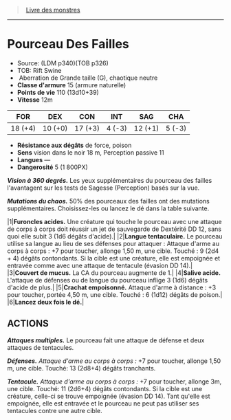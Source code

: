 ﻿> [Livre des monstres](tome_of_beasts.md)

---

# Pourceau Des Failles

- Source: (LDM p340)(TOB p326)
- TOB: Rift Swine
-  Aberration de Grande taille (G), chaotique neutre
- **Classe d'armure** 15 (armure naturelle)
- **Points de vie** 110 (13d10+39)
- **Vitesse** 12m

|FOR|DEX|CON|INT|SAG|CHA|
|---|---|---|---|---|---|
|18 (+4)|10 (+0)|17 (+3)|4 (-3)|12 (+1)|5 (-3)|

- **Résistance aux dégâts** de force, poison
- **Sens** vision dans le noir 18 m, Perception passive 11
- **Langues** —
- **Dangerosité** 5 (1 800PX)

**_Vision à 360 degrés._** Les yeux supplémentaires du pourceau des failles l'avantagent sur les tests de Sagesse (Perception) basés sur la vue.

**_Mutations du chaos._** 50% des pourceaux des failles ont des mutations supplémentaires. Choisissez-les ou lancez le dé dans la table suivante.

|1|**Furoncles acides.** Une créature qui touche le pourceau avec une attaque de corps à corps doit réussir un jet de sauvegarde de Dextérité DD 12, sans quoi elle subit 3 (1d6 dégâts d'acide).|
|2|**Langue tentaculaire.** Le pourceau utilise sa langue au lieu de ses défenses pour attaquer : Attaque d'arme au corps à corps : +7 pour toucher, allonge 1,50 m, une cible. Touché : 9 (2d4 + 4) dégâts contondants. Si la cible est une créature, elle est empoignée et entravée comme avec une attaque de tentacule (évasion DD 14).|
|3|**Couvert de mucus.** La CA du pourceau augmente de 1.|
|4|**Salive acide.** L'attaque de défenses ou de langue du pourceau inflige 3 (1d6) dégâts d'acide de plus.|
|5|**Crachat empoisonné.** Attaque d'arme à distance : +3 pour toucher, portée 4,50 m, une cible. Touché : 6 (1d12) dégâts de poison.|
|6|**Lancez deux fois le dé.**|

## ACTIONS

**_Attaques multiples._** Le pourceau fait une attaque de défense et deux attaques de tentacules.

**_Défenses._** _Attaque d'arme au corps à corps :_ +7 pour toucher, allonge 1,50 m, une cible. Touché: 13 (2d8+4) dégâts tranchants.

**_Tentacule._** _Attaque d'arme au corps à corps :_ +7 pour toucher, allonge 3m, une cible. Touché: 11 (2d6+4) dégâts contondants. Si la cible est une créature, celle-ci se trouve empoignée (évasion DD 14). Tant qu'elle est empoignée, elle est entravée et le pourceau ne peut pas utiliser ses tentacules contre une autre cible.

